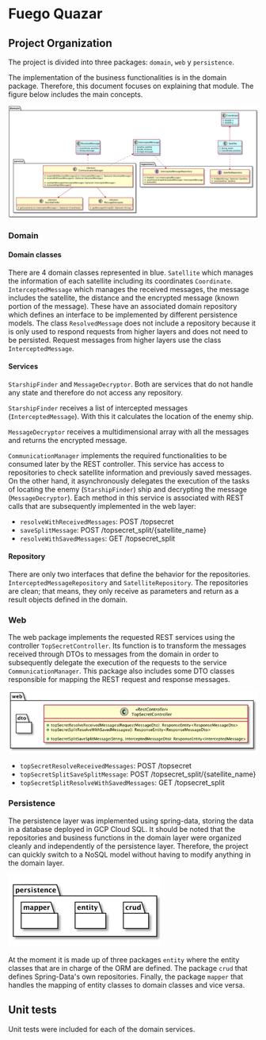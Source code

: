 # Fuego Quazar
## Project Organization
The project is divided into three packages: `domain`, `web` y `persistence`.

The implementation of the business functionalities is in the domain package. Therefore, this document focuses on 
explaining that module. The figure below includes the main concepts.

![dominio](https://github.com/luiseraso/fuego-quazar/blob/f456469ecb3ee16646da088dda4be6285d814fb3/doc/domain.png?raw=true "domain module")

### Domain
#### Domain classes
There are 4 domain classes represented in blue. `Satellite` which manages the information of each satellite including
its coordinates `Coordinate`. `InterceptedMessage` which manages the received messages, the message includes the
satellite, the distance and the encrypted message (known portion of the message). These have an associated domain 
repository which defines an interface to be implemented by different persistence models. The class `ResolvedMessage` 
does not include a repository because it is only used to respond requests from higher layers and does not need to be
persisted. Request messages from higher layers use the class `InterceptedMessage`.

#### Services
`StarshipFinder` and `MessageDecryptor`. Both are services that do not handle any state and therefore do not access any
repository.

`StarshipFinder` receives a list of intercepted messages (`InterceptedMessage`). With this it calculates the location of
the enemy ship.

`MessageDecryptor` receives a multidimensional array with all the messages and returns the encrypted message.

`CommunicationManager` implements the required functionalities to be consumed later by the REST controller. This service
has access to repositories to check satellite information and previously saved messages. On the other hand, it
asynchronously delegates the execution of the tasks of locating the enemy (`StarshipFinder`) ship and decrypting the
message (`MessageDecryptor`). Each method in this service is associated with REST calls that are subsequently
implemented in the web layer:

- `resolveWithReceivedMessages`: POST /topsecret
- `saveSplitMessage`: POST /topsecret_split/{satellite_name}
- `resolveWithSavedMessages`: GET /topsecret_split

#### Repository
There are only two interfaces that define the behavior for the repositories. `InterceptedMessageRepository` and
`SatelliteRepository`. The repositories are clean; that means, they only receive as parameters and return as a result
objects defined in the domain.

### Web
The web package implements the requested REST services using the controller `TopSecretController`. Its function is to
transform the messages received through DTOs to messages from the domain in order to subsequently delegate the execution
of the requests to the service `CommunicationManager`.
This package also includes some DTO classes responsible for mapping the REST request and response messages.

![web](https://github.com/luiseraso/fuego-quazar/blob/e4895c70419cf5e5560a5eac16f8808a3348c26d/doc/web.png?raw=true "web module")

- `topSecretResolveReceivedMessages`: POST /topsecret
- `topSecretSplitSaveSplitMessage`: POST /topsecret_split/{satellite_name}
- `topSecretSplitResolveWithSavedMessages`: GET /topsecret_split

### Persistence
The persistence layer was implemented using spring-data, storing the data in a database deployed in GCP Cloud SQL.
It should be noted that the repositories and business functions in the domain layer were organized cleanly and
independently of the persistence layer. Therefore, the project can quickly switch to a NoSQL model without having to
modify anything in the domain layer.

![persistence](https://github.com/luiseraso/fuego-quazar/blob/02127433979382ac6df9133db94783f8d22f3f7d/doc/persistence.png?raw=true "persistence module")

At the moment it is made up of three packages `entity` where the entity classes that are in charge of the ORM are
defined. The package `crud` that defines Spring-Data's own repositories. Finally, the package `mapper` that handles the
mapping of entity classes to domain classes and vice versa.

## Unit tests
Unit tests were included for each of the domain services.